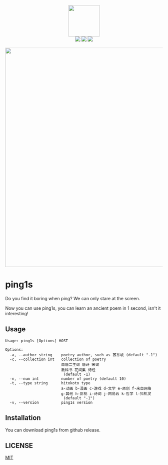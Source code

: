 <div align="center">
<img height="100px" width="100px" src="https://user-images.githubusercontent.com/30404329/174625692-c250232c-a091-43c0-b077-9066bb0149ef.png" >
</div>

<div align="center">
    <img src="https://img.shields.io/static/v1?label=Language&message=Go&color=blue&style=flat-square">
    <img src="https://img.shields.io/static/v1?label=License&message=MIT&color=blue&style=flat-square">
    <img src="https://img.shields.io/github/v/release/youtiaoguagua/ping1s?style=flat-square">
</div>

<br>

<div align="center">
<img width="700px" src="https://user-images.githubusercontent.com/30404329/174639731-75565910-66a8-4cf3-a381-e2a5d12c4c8e.png">
</div>

# ping1s

Do you find it boring when ping? We can only stare at the screen.

Now you can use ping1s, you can learn an ancient poem in 1 second, isn't it interesting!

## Usage

```shell
Usage: ping1s [Options] HOST

Options:
  -a, --author string    poetry author, such as 苏东坡 (default "-1")
  -c, --collection int   collection of poetry
                         南唐二主词 唐诗 宋词
                         教科书 花间集 诗经
                          (default -1)
  -n, --num int          number of poetry (default 10)
  -t, --type string      hitokoto type
                         a-动画 b-漫画 c-游戏 d-文学 e-原创 f-来自网络
                         g-其他 h-影视 i-诗词 j-网易云 k-哲学 l-抖机灵
                          (default "-1")
  -v, --version          ping1s version

```

## Installation

You can download ping1s from github release.

## LICENSE

[MIT](./LICENSE)
